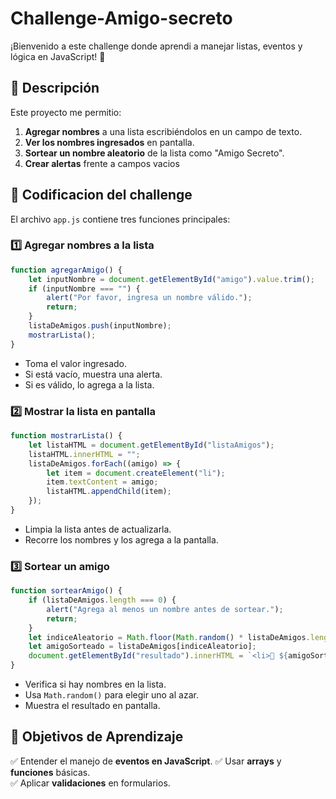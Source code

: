 # Challenge-Amigo-secreto

¡Bienvenido a este challenge donde aprendi a manejar listas, eventos y lógica en JavaScript! 🚀  

## 📌 Descripción  

Este proyecto me permitio:  
1. **Agregar nombres** a una lista escribiéndolos en un campo de texto.  
2. **Ver los nombres ingresados** en pantalla.  
3. **Sortear un nombre aleatorio** de la lista como "Amigo Secreto".
4. **Crear alertas** frente a campos vacios  

## 🚀 Codificacion del challenge  

El archivo `app.js` contiene tres funciones principales:  

### 1️⃣ Agregar nombres a la lista  
```javascript
function agregarAmigo() {
    let inputNombre = document.getElementById("amigo").value.trim();
    if (inputNombre === "") {
        alert("Por favor, ingresa un nombre válido.");
        return;
    }
    listaDeAmigos.push(inputNombre);
    mostrarLista();
}
```
- Toma el valor ingresado.  
- Si está vacío, muestra una alerta.  
- Si es válido, lo agrega a la lista.  

### 2️⃣ Mostrar la lista en pantalla  
```javascript
function mostrarLista() {
    let listaHTML = document.getElementById("listaAmigos");
    listaHTML.innerHTML = "";
    listaDeAmigos.forEach((amigo) => {
        let item = document.createElement("li");
        item.textContent = amigo;
        listaHTML.appendChild(item);
    });
}
```
- Limpia la lista antes de actualizarla.  
- Recorre los nombres y los agrega a la pantalla.  

### 3️⃣ Sortear un amigo  
```javascript
function sortearAmigo() {
    if (listaDeAmigos.length === 0) {
        alert("Agrega al menos un nombre antes de sortear.");
        return;
    }
    let indiceAleatorio = Math.floor(Math.random() * listaDeAmigos.length);
    let amigoSorteado = listaDeAmigos[indiceAleatorio];
    document.getElementById("resultado").innerHTML = `<li>🎉 ${amigoSorteado} 🎉</li>`;
}
```
- Verifica si hay nombres en la lista.  
- Usa `Math.random()` para elegir uno al azar.  
- Muestra el resultado en pantalla.  

## 🎯 Objetivos de Aprendizaje  

✅ Entender el manejo de **eventos en JavaScript**.
✅ Usar **arrays** y **funciones** básicas.  
✅ Aplicar **validaciones** en formularios.  
